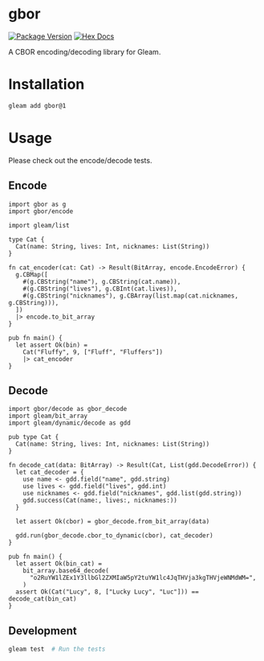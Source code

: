 # gbor

[![Package Version](https://img.shields.io/hexpm/v/gbor)](https://hex.pm/packages/gbor)
[![Hex Docs](https://img.shields.io/badge/hex-docs-ffaff3)](https://hexdocs.pm/gbor/)

A CBOR encoding/decoding library for Gleam.

# Installation
```sh
gleam add gbor@1
```

# Usage
Please check out the encode/decode tests.

## Encode
```gleam
import gbor as g
import gbor/encode

import gleam/list

type Cat {
  Cat(name: String, lives: Int, nicknames: List(String))
}

fn cat_encoder(cat: Cat) -> Result(BitArray, encode.EncodeError) {
  g.CBMap([
    #(g.CBString("name"), g.CBString(cat.name)),
    #(g.CBString("lives"), g.CBInt(cat.lives)),
    #(g.CBString("nicknames"), g.CBArray(list.map(cat.nicknames, g.CBString))),
  ])
  |> encode.to_bit_array
}

pub fn main() {
  let assert Ok(bin) =
    Cat("Fluffy", 9, ["Fluff", "Fluffers"])
    |> cat_encoder
}
```

## Decode
```gleam
import gbor/decode as gbor_decode
import gleam/bit_array
import gleam/dynamic/decode as gdd

pub type Cat {
  Cat(name: String, lives: Int, nicknames: List(String))
}

fn decode_cat(data: BitArray) -> Result(Cat, List(gdd.DecodeError)) {
  let cat_decoder = {
    use name <- gdd.field("name", gdd.string)
    use lives <- gdd.field("lives", gdd.int)
    use nicknames <- gdd.field("nicknames", gdd.list(gdd.string))
    gdd.success(Cat(name:, lives:, nicknames:))
  }

  let assert Ok(cbor) = gbor_decode.from_bit_array(data)

  gdd.run(gbor_decode.cbor_to_dynamic(cbor), cat_decoder)
}

pub fn main() {
  let assert Ok(bin_cat) =
    bit_array.base64_decode(
      "o2RuYW1lZEx1Y3llbGl2ZXMIaW5pY2tuYW1lc4JqTHVja3kgTHVjeWNMdWM=",
    )
  assert Ok(Cat("Lucy", 8, ["Lucky Lucy", "Luc"])) == decode_cat(bin_cat)
}
```

## Development

```sh
gleam test  # Run the tests
```
